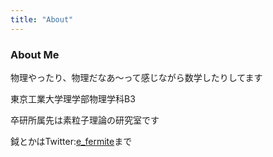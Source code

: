 ```yaml
---
title: "About"
---
```


### About Me

物理やったり、物理だなあ〜って感じながら数学したりしてます

東京工業大学理学部物理学科B3

卒研所属先は素粒子理論の研究室です

鉞とかはTwitter:[e_fermite](https://twitter.com/e_fermite/)まで